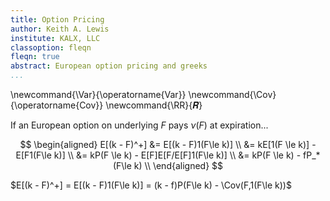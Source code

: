 ```yaml
---
title: Option Pricing
author: Keith A. Lewis
institute: KALX, LLC
classoption: fleqn
fleqn: true
abstract: European option pricing and greeks
...
```


\newcommand{\Var}{\operatorname{Var}}
\newcommand{\Cov}{\operatorname{Cov}}
\newcommand{\RR}{𝑹}

If an European option on underlying $F$ pays $\nu(F)$ at expiration...

$$
\begin{aligned}
E[(k - F)^+] &= E[(k - F)1(F\le k)] \\
	&= kE[1(F \le k)] - E[F1(F\le k)] \\
	&= kP(F \le k) - E[F]E[F/E[F]1(F\le k)] \\
	&= kP(F \le k) - fP_*(F\le k) \\
\end{aligned}
$$

$E[(k - F)^+] = E[(k - F)1(F\le k)] = (k - f)P(F\le k) - \Cov(F,1(F\le k))$
